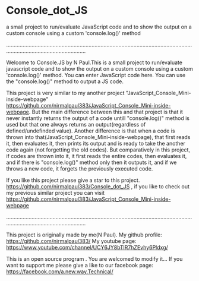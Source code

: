 # Console_dot_JS
a small project to run/evaluate JavaScript code and to show the output on a custom console using a custom 'console.log()' method

.................................................................................................................................................................................

Welcome to Console.JS by N Paul.This is a small project to run/evaluate javascript code and to show the output on a custom console using a custom 'console.log()' method.
You can enter JavaScript code here. You can use the "console.log()" method to output a JS code.

This project is very similar to my another project "JavaScript_Console_Mini-inside-webpage" https://github.com/nirmalpaul383/JavaScript_Console_Mini-inside-webpage.
But the main difference between this and that project is that it never instantly returns the output of a code untill "console.log()" method is used but that one always returns
an output(regardless of defined/undefinded value). Another difference is that when a code is thrown into that(JavaScript_Console_Mini-inside-webpage), that first reads it,
then evaluates it, then prints its output and is ready to take the another code again (not forgetting the old codes). But comparatively in this project, if codes are thrown into
it, it first reads the entire codes, then evaluates it, and if there is "console.log()" method only then it outputs it, and if we throws a new code, it forgets the previously
executed code. 

If you like this project please give a star to this project. https://github.com/nirmalpaul383/Console_dot_JS , if you like to check out my previous similar project you can visit https://github.com/nirmalpaul383/JavaScript_Console_Mini-inside-webpage

.................................................................................................................................................................................

This project is originally made by me(N Paul). My github profile: https://github.com/nirmalpaul383/ My youtube page: https://www.youtube.com/channel/UCY6JY8bTlR7hZEvhy6Pldxg/

This is an open source program . You are welcomed to modify it... If you want to support me please give a like to our facebook page: https://facebook.com/a.new.way.Technical/
